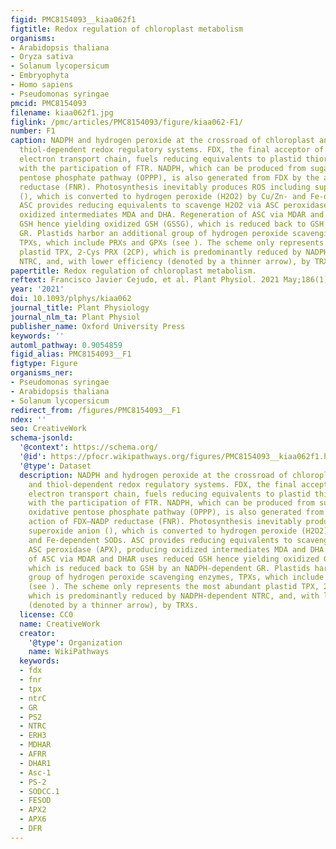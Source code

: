 ```yaml
---
figid: PMC8154093__kiaa062f1
figtitle: Redox regulation of chloroplast metabolism
organisms:
- Arabidopsis thaliana
- Oryza sativa
- Solanum lycopersicum
- Embryophyta
- Homo sapiens
- Pseudomonas syringae
pmcid: PMC8154093
filename: kiaa062f1.jpg
figlink: /pmc/articles/PMC8154093/figure/kiaa062-F1/
number: F1
caption: NADPH and hydrogen peroxide at the crossroad of chloroplast antioxidant and
  thiol-dependent redox regulatory systems. FDX, the final acceptor of the photosynthetic
  electron transport chain, fuels reducing equivalents to plastid thioredoxins (TRXs)
  with the participation of FTR. NADPH, which can be produced from sugars by the oxidative
  pentose phosphate pathway (OPPP), is also generated from FDX by the action of FDX–NADP
  reductase (FNR). Photosynthesis inevitably produces ROS including superoxide anion
  (), which is converted to hydrogen peroxide (H2O2) by Cu/Zn- and Fe-dependent SODs.
  ASC provides reducing equivalents to scavenge H2O2 via ASC peroxidase (APX), producing
  oxidized intermediates MDA and DHA. Regeneration of ASC via MDAR and DHAR uses reduced
  GSH hence yielding oxidized GSH (GSSG), which is reduced back to GSH by an NADPH-dependent
  GR. Plastids harbor an additional group of hydrogen peroxide scavenging enzymes,
  TPXs, which include PRXs and GPXs (see ). The scheme only represents the most abundant
  plastid TPX, 2-Cys PRX (2CP), which is predominantly reduced by NADPH-dependent
  NTRC, and, with lower efficiency (denoted by a thinner arrow), by TRXs.
papertitle: Redox regulation of chloroplast metabolism.
reftext: Francisco Javier Cejudo, et al. Plant Physiol. 2021 May;186(1):9-21.
year: '2021'
doi: 10.1093/plphys/kiaa062
journal_title: Plant Physiology
journal_nlm_ta: Plant Physiol
publisher_name: Oxford University Press
keywords: ''
automl_pathway: 0.9054859
figid_alias: PMC8154093__F1
figtype: Figure
organisms_ner:
- Pseudomonas syringae
- Arabidopsis thaliana
- Solanum lycopersicum
redirect_from: /figures/PMC8154093__F1
ndex: ''
seo: CreativeWork
schema-jsonld:
  '@context': https://schema.org/
  '@id': https://pfocr.wikipathways.org/figures/PMC8154093__kiaa062f1.html
  '@type': Dataset
  description: NADPH and hydrogen peroxide at the crossroad of chloroplast antioxidant
    and thiol-dependent redox regulatory systems. FDX, the final acceptor of the photosynthetic
    electron transport chain, fuels reducing equivalents to plastid thioredoxins (TRXs)
    with the participation of FTR. NADPH, which can be produced from sugars by the
    oxidative pentose phosphate pathway (OPPP), is also generated from FDX by the
    action of FDX–NADP reductase (FNR). Photosynthesis inevitably produces ROS including
    superoxide anion (), which is converted to hydrogen peroxide (H2O2) by Cu/Zn-
    and Fe-dependent SODs. ASC provides reducing equivalents to scavenge H2O2 via
    ASC peroxidase (APX), producing oxidized intermediates MDA and DHA. Regeneration
    of ASC via MDAR and DHAR uses reduced GSH hence yielding oxidized GSH (GSSG),
    which is reduced back to GSH by an NADPH-dependent GR. Plastids harbor an additional
    group of hydrogen peroxide scavenging enzymes, TPXs, which include PRXs and GPXs
    (see ). The scheme only represents the most abundant plastid TPX, 2-Cys PRX (2CP),
    which is predominantly reduced by NADPH-dependent NTRC, and, with lower efficiency
    (denoted by a thinner arrow), by TRXs.
  license: CC0
  name: CreativeWork
  creator:
    '@type': Organization
    name: WikiPathways
  keywords:
  - fdx
  - fnr
  - tpx
  - ntrC
  - GR
  - PS2
  - NTRC
  - ERH3
  - MDHAR
  - AFRR
  - DHAR1
  - Asc-1
  - PS-2
  - SODCC.1
  - FESOD
  - APX2
  - APX6
  - DFR
---
```

